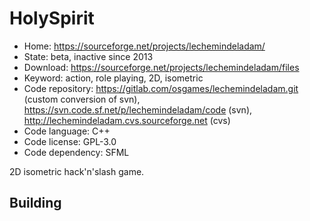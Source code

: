 # HolySpirit

- Home: https://sourceforge.net/projects/lechemindeladam/
- State: beta, inactive since 2013
- Download: https://sourceforge.net/projects/lechemindeladam/files
- Keyword: action, role playing, 2D, isometric
- Code repository: https://gitlab.com/osgames/lechemindeladam.git (custom conversion of svn), https://svn.code.sf.net/p/lechemindeladam/code (svn), http://lechemindeladam.cvs.sourceforge.net (cvs)
- Code language: C++
- Code license: GPL-3.0
- Code dependency: SFML

2D isometric hack'n'slash game.

## Building
